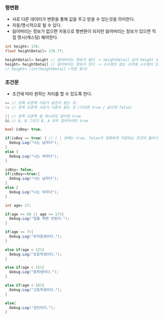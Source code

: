 ### 형변환
- 서로 다른 데이터가 변환을 통해 값을 주고 받을 수 있는것을 의미한다.
- 자동/명시적으로 될 수 있다.
- 잃어버리는 정보가 없으면 자동으로 형변환이 되지만 잃어버리는 정보가 있으면 직접 명시(캐스팅) 해야한다.
```C#
int height= 176;
float heightDetail= 176.7f;

heightDetail= height // 잃어버리는 정보가 없다 -> heightDetail 값이 height 보다 크기 때문에 때문에 에러 x
height= heightDetail // 잃어버리는 정보가 있다 -> 소수점이 없는 숫자에 소수점이 있는 숫자를 입력하면 소수점이 짤리기 때문에 에러 o
// height= (int)heightDetail (직접 명시)
```


### 조건문
- 조건에 따라 원하는 처리를 할 수  있도록 한다.

```C#
== // 왼쪽 오른쪽 서로가 같은지 묻는 것.
!= // 왼쪽 오른쪽 서로가 다른지 묻는 것 (다르면 true / 같으면 false)

|| // 왼쪽 오른쪽 중 하나라도 참이면 true
&& // A, B 그리고 B, A 모두 참이어야만 true 
```

```C#
bool isBoy= true;

if(isBoy == true) { // ( ) 안에는 true, false가 정확하게 지정되는 조건이 들어가야한다.
  Debug.Log("나는 남자다");
}
else {
  Debug.Log("나는 여자다");
}

isBoy= false;
if(isBoy==true){
  Debug.Log("나는 남자다");
}
else {
  Debug.Log("나는 여자다");
}
```

```C#
int age= 17;

if(age >= 60 || age <= 17){
  Debug.Log("일을 하면 안된다.");
}

if(age <= 7){
  Debug.Log("유치원생이다.");
}

else if(age < 12){
  Debug.Log("초등학생이다.");
}

else if(age < 15){
  Debug.Log("중학생이다.");
}

else if(age < 18){
  Debug.Log("고등학생이다.");
}

else{
  Debug.Log("성인이다.");
}
```





